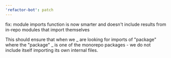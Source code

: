 ```yaml
---
'refactor-bot': patch
---
```


fix: module imports function is now smarter and doesn't include results from
in-repo modules that import themselves

This should ensure that when we _ are looking for imports of "package" where the
"package" _ is one of the monorepo packages - we do not include itself importing
its own internal files.
